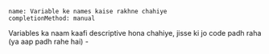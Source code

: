 ```ngMeta
name: Variable ke names kaise rakhne chahiye
completionMethod: manual
```

Variables ka naam kaafi descriptive hona chahiye, jisse ki jo code padh raha (ya aap padh rahe hai) - 
